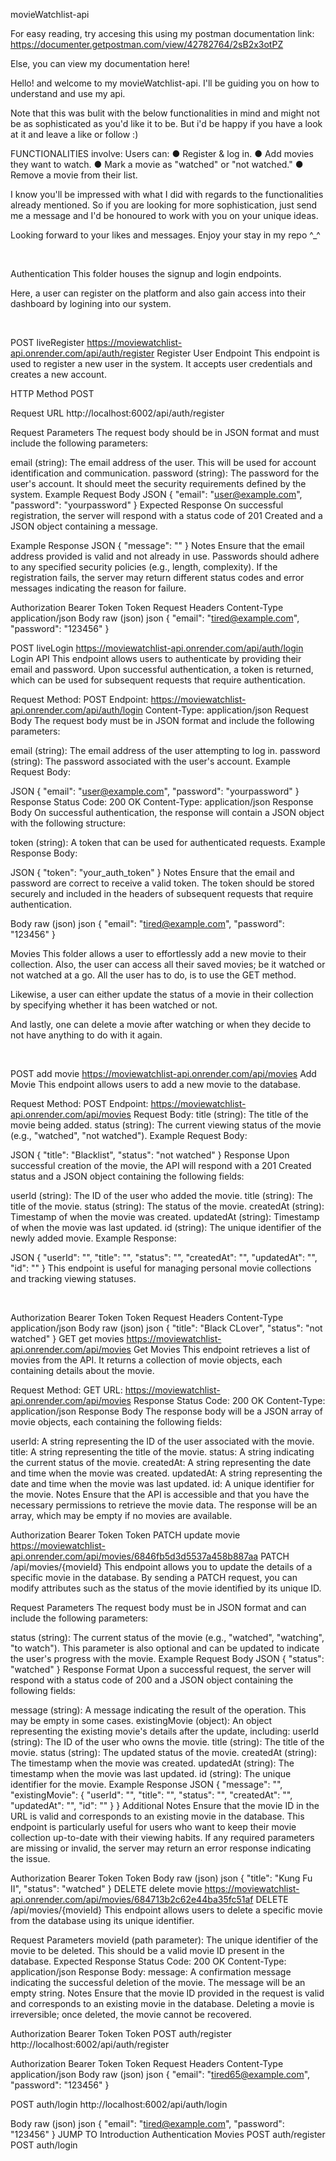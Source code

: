 movieWatchlist-api

For easy reading, try accesing this using my postman documentation link: https://documenter.getpostman.com/view/42782764/2sB2x3otPZ
 
Else, you can view my documentation here!




Hello! and welcome to my movieWatchlist-api. I'll be guiding you on how to understand and use my api.

Note that this was bulit with the below functionalities in mind and might not be as sophisticated as you'd like it to be. But i'd be happy if you have a look at it and leave a like or follow :)

FUNCTIONALITIES involve:
Users can:
● Register & log in.
● Add movies they want to watch.
● Mark a movie as "watched" or "not watched."
● Remove a movie from their list.

I know you'll be impressed with what I did with regards to the functionalities already mentioned. So if you are looking for more sophistication, just send me a message and I'd be honoured to work with you on your unique ideas.

Looking forward to your likes and messages.
Enjoy your stay in my repo ^_^

﻿

Authentication
This folder houses the signup and login endpoints.

Here, a user can register on the platform and also gain access into their dashboard by logining into our system.

﻿

POST
liveRegister
https://moviewatchlist-api.onrender.com/api/auth/register
Register User Endpoint
This endpoint is used to register a new user in the system. It accepts user credentials and creates a new account.

HTTP Method
POST

Request URL
http://localhost:6002/api/auth/register

Request Parameters
The request body should be in JSON format and must include the following parameters:

email (string): The email address of the user. This will be used for account identification and communication.
password (string): The password for the user's account. It should meet the security requirements defined by the system.
Example Request Body
JSON
{
  "email": "user@example.com",
  "password": "yourpassword"
}
Expected Response
On successful registration, the server will respond with a status code of 201 Created and a JSON object containing a message.

Example Response
JSON
{
  "message": ""
}
Notes
Ensure that the email address provided is valid and not already in use.
Passwords should adhere to any specified security policies (e.g., length, complexity).
If the registration fails, the server may return different status codes and error messages indicating the reason for failure.
﻿

Authorization
Bearer Token
Token
<token>
Request Headers
Content-Type
application/json
Body
raw (json)
json
{
  "email": "tired@example.com",
  "password": "123456"
}

POST
liveLogin
https://moviewatchlist-api.onrender.com/api/auth/login
Login API
This endpoint allows users to authenticate by providing their email and password. Upon successful authentication, a token is returned, which can be used for subsequent requests that require authentication.

Request
Method: POST
Endpoint: https://moviewatchlist-api.onrender.com/api/auth/login
Content-Type: application/json
Request Body
The request body must be in JSON format and include the following parameters:

email (string): The email address of the user attempting to log in.
password (string): The password associated with the user's account.
Example Request Body:

JSON
{
  "email": "user@example.com",
  "password": "yourpassword"
}
Response
Status Code: 200 OK
Content-Type: application/json
Response Body
On successful authentication, the response will contain a JSON object with the following structure:

token (string): A token that can be used for authenticated requests.
Example Response Body:

JSON
{
  "token": "your_auth_token"
}
Notes
Ensure that the email and password are correct to receive a valid token.
The token should be stored securely and included in the headers of subsequent requests that require authentication.
﻿

Body
raw (json)
json
{
  "email": "tired@example.com",
  "password": "123456"
}

Movies
This folder allows a user to effortlessly add a new movie to their collection. Also, the user can access all their saved movies; be it watched or not watched at a go. All the user has to do, is to use the GET method.

Likewise, a user can either update the status of a movie in their collection by specifying whether it has been watched or not.

And lastly, one can delete a movie after watching or when they decide to not have anything to do with it again.

﻿

POST
add movie
https://moviewatchlist-api.onrender.com/api/movies
Add Movie
This endpoint allows users to add a new movie to the database.

Request
Method: POST
Endpoint: https://moviewatchlist-api.onrender.com/api/movies
Request Body:
title (string): The title of the movie being added.
status (string): The current viewing status of the movie (e.g., "watched", "not watched").
Example Request Body:

JSON
{
  "title": "Blacklist",
  "status": "not watched"
}
Response
Upon successful creation of the movie, the API will respond with a 201 Created status and a JSON object containing the following fields:

userId (string): The ID of the user who added the movie.
title (string): The title of the movie.
status (string): The status of the movie.
createdAt (string): Timestamp of when the movie was created.
updatedAt (string): Timestamp of when the movie was last updated.
id (string): The unique identifier of the newly added movie.
Example Response:

JSON
{
  "userId": "",
  "title": "",
  "status": "",
  "createdAt": "",
  "updatedAt": "",
  "id": ""
}
This endpoint is useful for managing personal movie collections and tracking viewing statuses.

﻿

Authorization
Bearer Token
Token
<token>
Request Headers
Content-Type
application/json
Body
raw (json)
json
{
  "title": "Black CLover",
  "status": "not watched"
  }
GET
get movies
https://moviewatchlist-api.onrender.com/api/movies
Get Movies
This endpoint retrieves a list of movies from the API. It returns a collection of movie objects, each containing details about the movie.

Request
Method: GET
URL: https://moviewatchlist-api.onrender.com/api/movies
Response
Status Code: 200 OK
Content-Type: application/json
Response Body
The response body will be a JSON array of movie objects, each containing the following fields:

userId: A string representing the ID of the user associated with the movie.
title: A string representing the title of the movie.
status: A string indicating the current status of the movie.
createdAt: A string representing the date and time when the movie was created.
updatedAt: A string representing the date and time when the movie was last updated.
id: A unique identifier for the movie.
Notes
Ensure that the API is accessible and that you have the necessary permissions to retrieve the movie data.
The response will be an array, which may be empty if no movies are available.
﻿

Authorization
Bearer Token
Token
<token>
PATCH
update movie
https://moviewatchlist-api.onrender.com/api/movies/6846fb5d3d5537a458b887aa
PATCH /api/movies/{movieId}
This endpoint allows you to update the details of a specific movie in the database. By sending a PATCH request, you can modify attributes such as the status of the movie identified by its unique ID.

Request Parameters
The request body must be in JSON format and can include the following parameters:

status (string): The current status of the movie (e.g., "watched", "watching", "to watch"). This parameter is also optional and can be updated to indicate the user's progress with the movie.
Example Request Body
JSON
{
  "status": "watched"
}
Response Format
Upon a successful request, the server will respond with a status code of 200 and a JSON object containing the following fields:

message (string): A message indicating the result of the operation. This may be empty in some cases.
existingMovie (object): An object representing the existing movie's details after the update, including:
userId (string): The ID of the user who owns the movie.
title (string): The title of the movie.
status (string): The updated status of the movie.
createdAt (string): The timestamp when the movie was created.
updatedAt (string): The timestamp when the movie was last updated.
id (string): The unique identifier for the movie.
Example Response
JSON
{
  "message": "",
  "existingMovie": {
    "userId": "",
    "title": "",
    "status": "",
    "createdAt": "",
    "updatedAt": "",
    "id": ""
  }
}
Additional Notes
Ensure that the movie ID in the URL is valid and corresponds to an existing movie in the database.
This endpoint is particularly useful for users who want to keep their movie collection up-to-date with their viewing habits.
If any required parameters are missing or invalid, the server may return an error response indicating the issue.
﻿

Authorization
Bearer Token
Token
<token>
Body
raw (json)
json
{
    "title": "Kung Fu II",
  "status": "watched"
}
DELETE
delete movie
https://moviewatchlist-api.onrender.com/api/movies/684713b2c62e44ba35fc51af
DELETE /api/movies/{movieId}
This endpoint allows users to delete a specific movie from the database using its unique identifier.

Request Parameters
movieId (path parameter): The unique identifier of the movie to be deleted. This should be a valid movie ID present in the database.
Expected Response
Status Code: 200 OK
Content-Type: application/json
Response Body:
message: A confirmation message indicating the successful deletion of the movie. The message will be an empty string.
Notes
Ensure that the movie ID provided in the request is valid and corresponds to an existing movie in the database.
Deleting a movie is irreversible; once deleted, the movie cannot be recovered.
﻿

Authorization
Bearer Token
Token
<token>
POST
auth/register
http://localhost:6002/api/auth/register
﻿

Authorization
Bearer Token
Token
<token>
Request Headers
Content-Type
application/json
Body
raw (json)
json
{
  "email": "tired65@example.com",
  "password": "123456"
}

POST
auth/login
http://localhost:6002/api/auth/login
﻿

Body
raw (json)
json
{
  "email": "tired@example.com",
  "password": "123456"
}
JUMP TO
Introduction
Authentication
Movies
POST
auth/register
POST
auth/login
